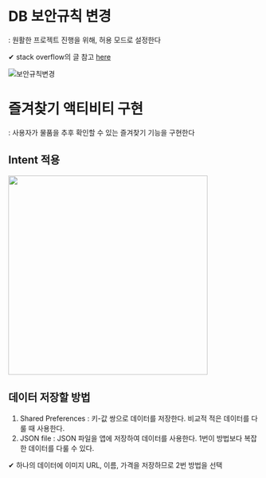 # DB 보안규칙 변경
: 원활한 프로젝트 진행을 위해, 허용 모드로 설정한다

✔ stack overflow의 글 참고 [here](https://stackoverflow.com/questions/37403747/firebase-permission-denied)

![보안규칙변경](https://user-images.githubusercontent.com/47620950/144175979-e0aefa1e-603c-4f5a-bb33-76d9cf7fb108.PNG)

# 즐겨찾기 액티비티 구현
: 사용자가 물품을 추후 확인할 수 있는 즐겨찾기 기능을 구현한다

## Intent 적용
<img src="https://user-images.githubusercontent.com/47620950/144253975-4f2bb768-5e5b-4f90-bc95-1032ddff8888.png" width="400" />

## 데이터 저장할 방법
1. Shared Preferences : 키-값 쌍으로 데이터를 저장한다. 비교적 적은 데이터를 다룰 때 사용한다.
2. JSON file : JSON 파일을 앱에 저장하여 데이터를 사용한다. 1번이 방법보다 복잡한 데이터를 다룰 수 있다.

✔ 하나의 데이터에 이미지 URL, 이름, 가격을 저장하므로 2번 방법을 선택
